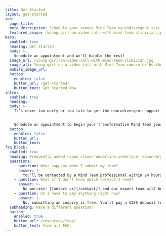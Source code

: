 ```yaml
---
title: Get Started
layout: get-started
seo:
  page_title:
  meta_description: Schedule your remote Mind Team neurodivergent test or set up your neurodivergent treatment sessions today!
  featured_image: /young-girl-on-video-call-with-mind-team-clinician.jpg
hero:
  enabled: true
  heading: Get Started
  body: >-
    Schedule an appointment and we'll handle the rest!
  image_url: /young-girl-on-video-call-with-mind-team-clinician.jpg
  image_alt: Young girl on a video call with Mind Team counselor Heather Meggers-Wright
  mobile_image_url: 
  button:
    enabled: false
    button_url: /get-started/
    button_text: Get Started Now
intro:
  enabled: true
  heading:
  body: >-
    It’s never too early or too late to get the neurodivergent support you or your child deserve. Whether you need to schedule testing or treatment, the process is simple. 
    

    Schedule an appointment to begin your transformative Mind Team journey today!
  button:
    enabled: false
    button_url:
    button_text:
faq_block:
  enabled: true
  heading: Frequently asked <span class="underline underline--secondary">questions</span>
  questions:
    - question: What happens when I submit my form?
      answer: |-
        You’ll be contacted by a Mind Team professional within 24 hours to review your information, answer your questions and schedule your initial intake interview.
    - question: What if I don’t know which service I need?
      answer: >-
        No worries! [Contact us](/contact/) and our expert team will help determine the service that best suits your needs.
    - question: Do I have to pay anything right now?
      answer: |-
        No, submitting an inquiry is free. You’ll pay a $150 deposit to schedule your intake interview and 50% of your remaining balance to schedule your test session.
  subheading: Have a different question?
  button:
    enabled: true
    button_url: /resources/faqs/
    button_text: View all FAQs
---
```

